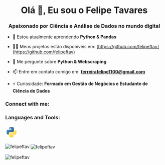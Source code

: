 <h1 align="center">Olá 👋, Eu sou o Felipe Tavares</h1>
<h3 align="center">Apaixonado por Ciência e Análise de Dados no mundo digital</h3>

- 🌱 Estou atualmente aprendendo **Python & Pandas**

- 👨‍💻 Meus projetos estão disponíveis em: [https://github.com/felipeftav](https://github.com/felipeftav)

- 💬 Me pergunte sobre **Python & Webscraping**

- 📫 Entre em contato comigo em: **ferreirafelipe1100@gmail.com**

- ⚡ Curiosidade: **Formado em Gestão de Negócios e Estudante de Ciência de Dados**

<h3 align="left">Connect with me:</h3>
<p align="left">
</p>

<h3 align="left">Languages and Tools:</h3>
<p align="left"> <a href="https://www.python.org" target="_blank" rel="noreferrer"> <img src="https://raw.githubusercontent.com/devicons/devicon/master/icons/python/python-original.svg" alt="python" width="40" height="40"/> </a> </p>

<p><img align="left" src="https://github-readme-stats.vercel.app/api/top-langs?username=felipeftav&show_icons=true&locale=en&layout=compact" alt="felipeftav" /></p>

<p>&nbsp;<img align="center" src="https://github-readme-stats.vercel.app/api?username=felipeftav&show_icons=true&locale=en" alt="felipeftav" /></p>

<p><img align="center" src="https://github-readme-streak-stats.herokuapp.com/?user=felipeftav&" alt="felipeftav" /></p>

<!---
felipeftav/felipeftav is a ✨ special ✨ repository because its `README.md` (this file) appears on your GitHub profile.
You can click the Preview link to take a look at your changes.
--->
